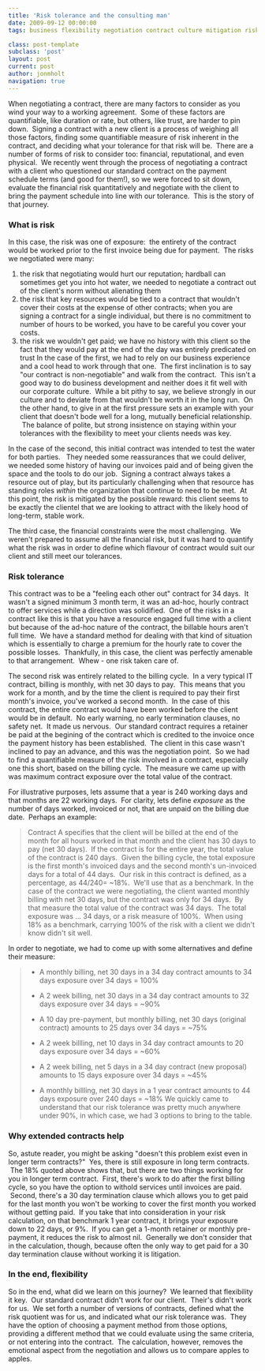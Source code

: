 ```yaml
---
title: 'Risk tolerance and the consulting man'
date: 2009-09-12 00:00:00 
tags: business flexibility negotiation contract culture mitigation risk

class: post-template
subclass: 'post'
layout: post
current: post
author: jonmholt
navigation: true
---
```

When negotiating a contract, there are many factors to consider as you wind your way to a working agreement.  Some of these factors are quantifiable, like duration or rate, but others, like trust, are harder to pin down.  Signing a contract with a new client is a process of weighing all those factors, finding some quantifiable measure of risk inherent in the contract, and deciding what your tolerance for that risk will be.  There are a number of forms of risk to consider too: financial, reputational, and even physical.  We recently went through the process of negotiating a contract with a client who questioned our standard contract on the payment schedule terms (and good for them!), so we were forced to sit down, evaluate the financial risk quantitatively and negotiate with the client to bring the payment schedule into line with our tolerance.  This is the story of that journey.<a name="more"></a>

### What is risk

In this case, the risk was one of exposure:  the entirety of the contract would be worked prior to the first invoice being due for payment.  The risks we negotiated were many:

1.  the risk that negotiating would hurt our reputation; hardball can sometimes get you into hot water, we needed to negotiate a contract out of the client's norm without alienating them
2.  the risk that key resources would be tied to a contract that wouldn't cover their costs at the expense of other contracts; when you are signing a contract for a single individual, but there is no commitment to number of hours to be worked, you have to be careful you cover your costs.
3.  the risk we wouldn't get paid; we have no history with this client so the fact that they would pay at the end of the day was entirely predicated on trust
In the case of the first, we had to rely on our business experience and a cool head to work through that one.  The first inclination is to say "our contract is non-negotiable" and walk from the contract.  This isn't a good way to do business development and neither does it fit well with our corporate culture.  While a bit pithy to say, we believe strongly in our culture and to deviate from that wouldn't be worth it in the long run.  On the other hand, to give in at the first pressure sets an example with your client that doesn't bode well for a long, mutually beneficial relationship.  The balance of polite, but strong insistence on staying within your tolerances with the flexibility to meet your clients needs was key.

In the case of the second, this initial contract was intended to test the water for both parties.   They needed some reassurances that we could deliver, we needed some history of having our invoices paid and of being given the space and the tools to do our job.  Signing a contract always takes a resource out of play, but its particularly challenging when that resource has standing roles _within_ the organization that continue to need to be met.  At this point, the risk is mitigated by the possible reward: this client seems to be exactly the clientel that we are looking to attract with the likely hood of long-term, stable work.

The third case, the financial constraints were the most challenging.  We weren't prepared to assume all the financial risk, but it was hard to quantify what the risk was in order to define which flavour of contract would suit our client and still meet our tolerances.

### Risk tolerance

This contract was to be a "feeling each other out" contract for 34 days.  It wasn't a signed minimum 3 month term, it was an ad-hoc, hourly contract to offer services while a direction was solidified.  One of the risks in a contract like this is that you have a resource engaged full time with a client but because of the ad-hoc nature of the contract, the billable hours aren't full time.  We have a standard method for dealing with that kind of situation which is essentially to charge a premium for the hourly rate to cover the possible losses.  Thankfully, in this case, the client was perfectly amenable to that arrangement.  Whew - one risk taken care of.

The second risk was entirely related to the billing cycle.  In a very typical IT contract, billing is monthly, with net 30 days to pay.  This means that you work for a month, and by the time the client is required to pay their first month's invoice, you've worked a second month.  In the case of this contract, the entire contract would have been worked before the client would be in default.  No early warning, no early termination clauses, no safety net.  It made us nervous.  Our standard contract requires a retainer be paid at the begining of the contract which is credited to the invoice once the payment history has been established.  The client in this case wasn't inclined to pay an advance, and this was the negotiation point.  So we had to find a quantifiable measure of the risk involved in a contract, especially one this short, based on the billing cycle.  The measure we came up with was maximum contract exposure over the total value of the contract.

For illustrative purposes, lets assume that a year is 240 working days and that months are 22 working days.  For clarity, lets define _exposure_ as the number of days worked, invoiced or not, that are unpaid on the billing due date.  Perhaps an example:
> Contract A specifies that the client will be billed at the end of the month for all hours worked in that month and the client has 30 days to pay (net 30 days).  If the contract is for the entire year, the total value of the contract is 240 days.  Given the billing cycle, the total exposure is the first month's invoiced days and the second month's un-invoiced days for a total of 44 days.  Our risk in this contract is defined, as a percentage, as 44/240= ~18%.  We'll use that as a benchmark.
In the case of the contract we were negotiating, the client wanted monthly billing with net 30 days, but the contract was only for 34 days.  By that measure the total value of the contract was 34 days.  The total exposure was ... 34 days, or a risk measure of 100%.  When using 18% as a benchmark, carrying 100% of the risk with a client we didn't know didn't sit well.

In order to negotiate, we had to come up with some alternatives and define their measure:
> *   A monthly billing, net 30 days in a 34 day contract amounts to 34 days exposure over 34 days = 100%
> *   A 2 week billing, net 30 days in a 34 day contract amounts to 32 days exposure over 34 days = ~90%
> 
> *   A 10 day pre-payment, but monthly billing, net 30 days (original contract) amounts to 25 days over 34 days = ~75%
> *   A 2 week billling, net 10 days in 34 day contract amounts to 20 days exposure over 34 days = ~60%
> *   A 2 week billing, net 5 days in a 34 day contract (new proposal) amounts to 15 days exposure over 34 days = ~45%
> 
> *   A monthly billling, net 30 days in a 1 year contract amounts to 44 days exposure over 240 days = ~18%
We quickly came to understand that our risk tolerance was pretty much anywhere under 90%, in which case, we had 3 options to bring to the table.

### Why extended contracts help

So, astute reader, you might be asking "doesn't this problem exist even in longer term contracts?"  Yes, there is still exposure in long term contracts.  The 18% quoted above shows that, but there are two things working for you in longer term contract.  First, there's work to do after the first billing cycle, so you have the option to withold services until invoices are paid.  Second, there's a 30 day termination clause which allows you to get paid for the last month you won't be working to cover the first month you worked without getting paid.  If you take that into consideration in your risk calculation, on that benchmark 1 year contract, it brings your exposure down to 22 days, or 9%.  If you can get a 1-month retainer or monthly pre-payment, it reduces the risk to almost nil.  Generally we don't consider that in the calculation, though, because often the only way to get paid for a 30 day termination clause without working it is litigation.

### In the end, flexibility

So in the end, what did we learn on this journey?  We learned that flexibility it key.  Our standard contract didn't work for our client.  Their's didn't work for us.  We set forth a number of versions of contracts, defined what the risk quotient was for us, and indicated what our risk tolerance was.  They have the option of choosing a payment method from those options, providing a different method that we could evaluate using the same criteria, or not entering into the contract.  The calculation, however, removes the emotional aspect from the negotiation and allows us to compare apples to apples.
